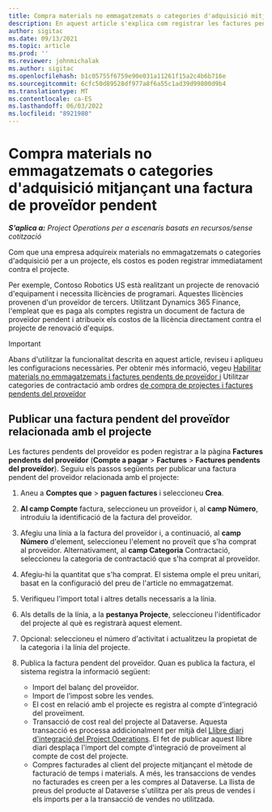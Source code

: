 ```yaml
---
title: Compra materials no emmagatzemats o categories d'adquisició mitjançant una factura de proveïdor pendent
description: En aquest article s'explica com registrar les factures pendents del proveïdor.
author: sigitac
ms.date: 09/13/2021
ms.topic: article
ms.prod: ''
ms.reviewer: johnmichalak
ms.author: sigitac
ms.openlocfilehash: b1c05755f6759e90e031a11261f15a2c4b6b716e
ms.sourcegitcommit: 6cfc50d89528df977a8f6a55c1ad39d99800d9b4
ms.translationtype: MT
ms.contentlocale: ca-ES
ms.lasthandoff: 06/03/2022
ms.locfileid: "8921980"
---
```

# <a name="purchase-non-stocked-materials-or-procurement-categories-using-a-pending-vendor-invoice"></a>Compra materials no emmagatzemats o categories d'adquisició mitjançant una factura de proveïdor pendent

_**S'aplica a:** Project Operations per a escenaris basats en recursos/sense cotització_

Com que una empresa adquireix materials no emmagatzemats o categories d'adquisició per a un projecte, els costos es poden registrar immediatament contra el projecte. 

Per exemple, Contoso Robotics US està realitzant un projecte de renovació d'equipament i necessita llicències de programari. Aquestes llicències provenen d'un proveïdor de tercers.  Utilitzant Dynamics 365 Finance, l'empleat que es paga als comptes registra un document de factura de proveïdor pendent i atribueix els costos de la llicència directament contra el projecte de renovació d'equips. 

> [!IMPORTANT]
> Abans d'utilitzar la funcionalitat descrita en aquest article, reviseu i apliqueu les configuracions necessàries. Per obtenir més informació, vegeu [Habilitar materials no emmagatzemats i factures pendents de proveïdor i](configure-materials-nonstocked.md) Utilitzar categories de contractació amb ordres [de compra de projectes i factures pendents del proveïdor](configure-procurement-categories.md)

## <a name="post-a-project-related-pending-vendor-invoice"></a>Publicar una factura pendent del proveïdor relacionada amb el projecte 

Les factures pendents del proveïdor es poden registrar a la pàgina **Factures pendents del proveïdor** (**Compte a pagar** > **Factures** > **Factures pendents del proveïdor**). Seguiu els passos següents per publicar una factura pendent del proveïdor relacionada amb el projecte:

1. Aneu a **Comptes que** > **paguen factures** i seleccioneu **Crea**. 
1. **Al camp Compte** factura, seleccioneu un proveïdor i, al **camp Número**, introduïu la identificació de la factura del proveïdor.
1. Afegiu una línia a la factura del proveïdor i, a continuació, al **camp Número** d'element, seleccioneu l'element no proveït que s'ha comprat al proveïdor. Alternativament, al **camp Categoria** Contractació, seleccioneu la categoria de contractació que s'ha comprat al proveïdor.   
1. Afegiu-hi la quantitat que s'ha comprat. El sistema omple el preu unitari, basat en la configuració del preu de l'article no emmagatzemat. 
1. Verifiqueu l'import total i altres detalls necessaris a la línia.
1. Als detalls de la línia, a la **pestanya Projecte**, seleccioneu l'identificador del projecte al què es registrarà aquest element.
1. Opcional: seleccioneu el número d'activitat i actualitzeu la propietat de la categoria i la línia del projecte.
1. Publica la factura pendent del proveïdor. Quan es publica la factura, el sistema registra la informació següent:
    
    - Import del balanç del proveïdor.
    - Import de l’impost sobre les vendes.
    - El cost en relació amb el projecte es registra al compte d'integració del proveïment.
    - Transacció de cost real del projecte al Dataverse.  Aquesta transacció es processa addicionalment per mitjà del [Llibre diari d'integració del Project Operations](../project-accounting/project-operations-integration-journal.md). El fet de publicar aquest llibre diari desplaça l'import del compte d'integració de proveïment al compte de cost del projecte. 
    - Compres facturades al client del projecte mitjançant el mètode de facturació de temps i materials. A més, les transaccions de vendes no facturades es creen per a les compres al Dataverse. La llista de preus del producte al Dataverse s'utilitza per als preus de vendes i els imports per a la transacció de vendes no utilitzada.
